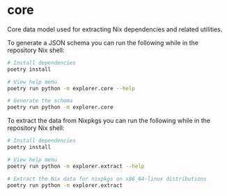 # core

Core data model used for extracting Nix dependencies and related utilities.

To generate a JSON schema you can run the following while in the repository Nix shell:

```bash
# Install dependencies
poetry install

# View help menu
poetry run python -m explorer.core --help

# Generate the schema
poetry run python -m explorer.core
```

To extract the data from Nixpkgs you can run the following while in the repository Nix shell:

```bash
# Install dependencies
poetry install

# View help menu
poetry run python -m explorer.extract --help

# Extract the Nix data for nixpkgs on x86_64-linux distributions
poetry run python -m explorer.extract
```
